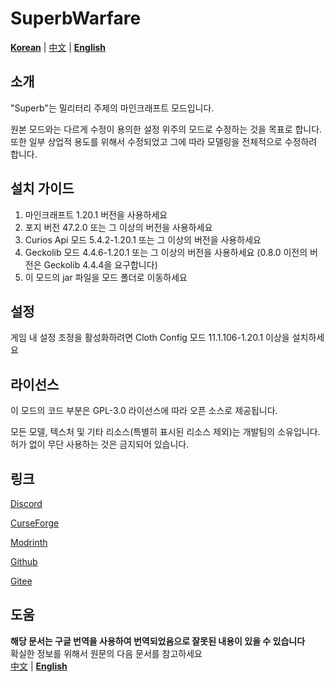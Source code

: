 # SuperbWarfare

**[Korean](./README.md)** | [中文](README-cn.md) | **[English](./README-en.md)** 

## 소개

"Superb"는 밀리터리 주제의 마인크래프트 모드입니다.

원본 모드와는 다르게 수정이 용의한 설정 위주의 모드로 수정하는 것을 목표로 합니다. \
또한 일부 상업적 용도를 위해서 수정되었고 그에 따라 모델링을 전체적으로 수정하려 합니다.

## 설치 가이드

1. 마인크래프트 1.20.1 버전을 사용하세요
2. 포지 버전 47.2.0 또는 그 이상의 버전을 사용하세요
3. Curios Api 모드 5.4.2-1.20.1 또는 그 이상의 버전을 사용하세요
4. Geckolib 모드 4.4.6-1.20.1 또는 그 이상의 버전을 사용하세요 (0.8.0 이전의 버전은 Geckolib 4.4.4을 요구합니다)
5. 이 모드의 jar 파일을 모드 폴더로 이동하세요 

## 설정

게임 내 설정 조정을 활성화하려면 Cloth Config 모드 11.1.106-1.20.1 이상을 설치하세요

## 라이선스

이 모드의 코드 부분은 GPL-3.0 라이선스에 따라 오픈 소스로 제공됩니다.

모든 모델, 텍스처 및 기타 리소스(특별히 표시된 리소스 제외)는 개발팀의 소유입니다. 허가 없이 무단 사용하는 것은 금지되어 있습니다.

## 링크

[Discord](https://discord.gg/g7RVnHFDh9)

[CurseForge](https://www.curseforge.com/minecraft/mc-mods/superb-warfare)

[Modrinth](https://modrinth.com/mod/superb-warfare)

[Github](https://github.com/Mercurows/SuperbWarfare)

[Gitee](https://gitee.com/atsuishio/SuperbWarfare)

## 도움
**해당 문서는 구글 번역을 사용하여 번역되었음으로 잘못된 내용이 있을 수 있습니다** \
확실한 정보를 위해서 원문의 다음 문서를 참고하세요 \
[中文](README-cn.md) | **[English](./README-en.md)** 
